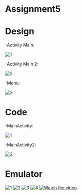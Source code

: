 # Assignment5
# Design

-Activity Main:

![1](https://user-images.githubusercontent.com/101103934/160905053-1ea3cea4-f7d4-40e2-8b65-8b486b18f278.png)

-Activity Main 2:

![2](https://user-images.githubusercontent.com/101103934/160905061-8b0ea034-a444-4ef5-9da7-4b74dec20002.png)

-Menu:

![3](https://user-images.githubusercontent.com/101103934/160905126-f54ac856-66d8-4b63-bffa-f8642c33b71a.png)

# Code

-MainActivity:

![1](https://user-images.githubusercontent.com/101103934/160905490-3f644340-9048-48d7-aa6a-cae2af590c2a.png)

-MainActivity2:

![2](https://user-images.githubusercontent.com/101103934/160905507-ceaea05b-6fc5-48dc-b865-f5fef63de0d0.png)

# Emulator
![1](https://user-images.githubusercontent.com/101103934/160905988-5bb68311-dcc5-4354-b405-73c3814b67b3.png)
![2](https://user-images.githubusercontent.com/101103934/160905992-66c2ebc8-e29c-400d-b6d6-ca6ab87bb2a0.png)
![3](https://user-images.githubusercontent.com/101103934/160905997-cc901bbb-eb4a-4155-96c3-a25f7516bd04.png)
![4](https://user-images.githubusercontent.com/101103934/160906002-8afd70a0-5ec9-4a80-8dd7-01a3668cc5f5.png)
[![Watch the video](https://i.imgur.com/vKb2F1B.png)](https://user-images.githubusercontent.com/101103934/160906060-1255b75e-2395-41c5-abb2-64692b8402dd.mp4)
